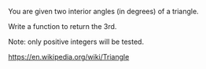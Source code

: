 You are given two interior angles (in degrees) of a triangle. 

Write a function to return the 3rd.

Note: only positive integers will be tested.

https://en.wikipedia.org/wiki/Triangle
